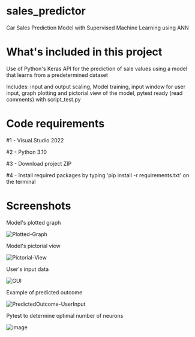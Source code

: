 # sales_predictor
Car Sales Prediction Model with Supervised Machine Learning using ANN

# What's included in this project

Use of Python's Keras API for the prediction of sale values using a model that learns from a predetermined dataset

Includes: input and output scaling, Model training, input window for user input, graph plotting and pictorial view of the model, pytest ready (read comments) with script_test.py


# Code requirements
#1 - Visual Studio 2022

#2 - Python 3.10

#3 - Download project ZIP

#4 - Install required packages by typing 'pip install -r requirements.txt' on the terminal


# Screenshots

Model's plotted graph

![Plotted-Graph](https://user-images.githubusercontent.com/110004264/197876692-c66e6cda-9c8b-458b-81a6-ec25ec1eee9e.png)

Model's pictorial view

![Pictorial-View](https://user-images.githubusercontent.com/110004264/197876727-14087083-bac2-4bc1-89c8-b2d75d5cb4da.png)

User's input data

![GUI](https://user-images.githubusercontent.com/110004264/197876768-86cfdd69-08de-4669-8e09-819b6e49427a.png)

Example of predicted outcome

![PredictedOutcome-UserInput](https://user-images.githubusercontent.com/110004264/197876874-855b90ea-1be0-4ccc-803c-9c7b1445b3fe.png)

Pytest to determine optimal number of neurons

![image](https://user-images.githubusercontent.com/110004264/197877249-1e7e50ce-6a9f-48f7-988f-e31cc6fa225b.png)

